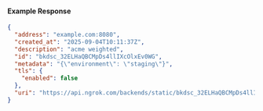 <!-- Code generated for API Clients. DO NOT EDIT. -->

#### Example Response

```json
{
  "address": "example.com:8080",
  "created_at": "2025-09-04T10:11:37Z",
  "description": "acme weighted",
  "id": "bkdsc_32ELHaQBCMpDs4llIXcOlxEv0WG",
  "metadata": "{\"environment\": \"staging\"}",
  "tls": {
    "enabled": false
  },
  "uri": "https://api.ngrok.com/backends/static/bkdsc_32ELHaQBCMpDs4llIXcOlxEv0WG"
}
```
